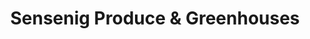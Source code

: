 ---
title: "Sensenig Produce & Greenhouses"
url: /danville/sensenig-produce-and-greenhouses/
shop: farm
---